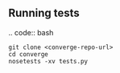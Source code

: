 Running tests
----------------

.. code:: bash

    git clone <converge-repo-url>
    cd converge
    nosetests -xv tests.py
